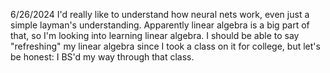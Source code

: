 6/26/2024
I'd really like to understand how neural nets work, even just a simple layman's understanding. Apparently linear algebra is a big part of that, so I'm looking into learning linear algebra. I should be able to say "refreshing" my linear algebra since I took a class on it for college, but let's be honest: I BS'd my way through that class. 